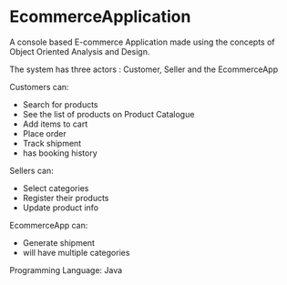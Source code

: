# EcommerceApplication

A console based E-commerce Application made using the concepts of Object Oriented Analysis and Design.

The system has three actors : Customer, Seller and the EcommerceApp

Customers can:
- Search for products
- See the list of products on Product Catalogue
- Add items to cart
- Place order
- Track shipment
- has booking history

Sellers can:
- Select categories
- Register their products
- Update product info

EcommerceApp can:
- Generate shipment
- will have multiple categories

Programming Language: Java

